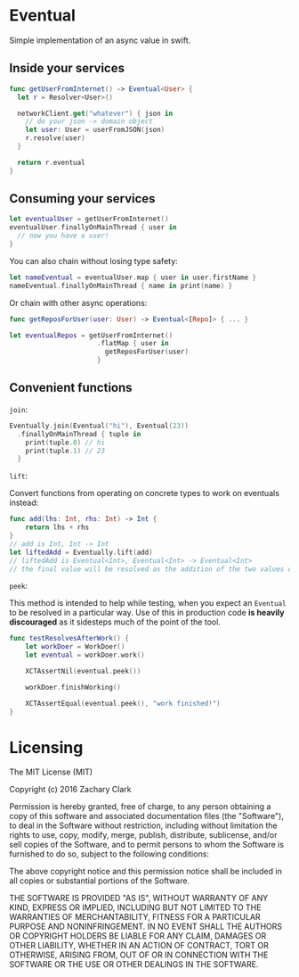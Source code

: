 # Eventual

Simple implementation of an async value in swift.

## Inside your services

```swift
func getUserFromInternet() -> Eventual<User> {
  let r = Resolver<User>()

  networkClient.get("whatever") { json in
    // do your json -> domain object
    let user: User = userFromJSON(json)
    r.resolve(user)
  }

  return r.eventual
}
```

## Consuming your services

```swift
let eventualUser = getUserFromInternet()
eventualUser.finallyOnMainThread { user in
  // now you have a user!
}
```

You can also chain without losing type safety:

```swift
let nameEventual = eventualUser.map { user in user.firstName }
nameEventual.finallyOnMainThread { name in print(name) }
```

Or chain with other async operations:

```swift
func getReposForUser(user: User) -> Eventual<[Repo]> { ... }

let eventualRepos = getUserFromInternet()
                      .flatMap { user in
                        getReposForUser(user)
                      }
```

## Convenient functions

`join`:

```swift
Eventually.join(Eventual("hi"), Eventual(23))
  .finallyOnMainThread { tuple in
    print(tuple.0) // hi
    print(tuple.1) // 23
  }
```

`lift`:

Convert functions from operating on concrete types to work on eventuals instead:

```swift
func add(lhs: Int, rhs: Int) -> Int {
    return lhs + rhs
}
// add is Int, Int -> Int
let liftedAdd = Eventually.lift(add)
// liftedAdd is Eventual<Int>, Eventual<Int> -> Eventual<Int>
// the final value will be resolved as the addition of the two values once they resolve
```

`peek`:

This method is intended to help while testing, when you expect an `Eventual` to be resolved in a
particular way. Use of this in production code **is heavily discouraged** as it sidesteps much of
the point of the tool.

```swift
func testResolvesAfterWork() {
    let workDoer = WorkDoer()
    let eventual = workDoer.work()

    XCTAssertNil(eventual.peek())

    workDoer.finishWorking()

    XCTAssertEqual(eventual.peek(), "work finished!")
}
```

# Licensing

The MIT License (MIT)

Copyright (c) 2016 Zachary Clark

Permission is hereby granted, free of charge, to any person obtaining a copy
of this software and associated documentation files (the "Software"), to deal
in the Software without restriction, including without limitation the rights
to use, copy, modify, merge, publish, distribute, sublicense, and/or sell
copies of the Software, and to permit persons to whom the Software is
furnished to do so, subject to the following conditions:

The above copyright notice and this permission notice shall be included in all
copies or substantial portions of the Software.

THE SOFTWARE IS PROVIDED "AS IS", WITHOUT WARRANTY OF ANY KIND, EXPRESS OR
IMPLIED, INCLUDING BUT NOT LIMITED TO THE WARRANTIES OF MERCHANTABILITY,
FITNESS FOR A PARTICULAR PURPOSE AND NONINFRINGEMENT. IN NO EVENT SHALL THE
AUTHORS OR COPYRIGHT HOLDERS BE LIABLE FOR ANY CLAIM, DAMAGES OR OTHER
LIABILITY, WHETHER IN AN ACTION OF CONTRACT, TORT OR OTHERWISE, ARISING FROM,
OUT OF OR IN CONNECTION WITH THE SOFTWARE OR THE USE OR OTHER DEALINGS IN THE
SOFTWARE.
